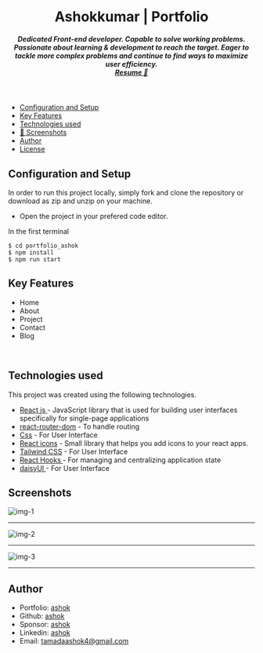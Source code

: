 <h1 align ="center" >Ashokkumar | Portfolio</h1>

<h5  align ="center"> 
Dedicated Front-end developer. Capable to solve working problems. Passionate about learning & development to reach the target. Eager to tackle more complex problems and continue to find ways to maximize user efficiency. <br/> <a href="">Resume 💼</a> </h5>
<br/>

- [Configuration and Setup](#configuration-and-setup)
- [Key Features](#key-features)
- [Technologies used](#technologies-used)
- [📸 Screenshots](#screenshots)
- [Author](#author)
- [License](#license)

## Configuration and Setup

In order to run this project locally, simply fork and clone the repository or download as zip and unzip on your machine.

- Open the project in your prefered code editor.

In the first terminal

```
$ cd portfolio_ashok
$ npm install
$ npm run start
```

## Key Features

- Home
- About
- Project
- Contact
- Blog

<br/>

## Technologies used

This project was created using the following technologies.

- [React js ](https://www.npmjs.com/package/react) - JavaScript library that is used for building user interfaces specifically for single-page applications
- [react-router-dom](https://www.npmjs.com/package/react-router-dom) - To handle routing
- [Css](https://developer.mozilla.org/en-US/docs/Web/CSS) - For User Interface
- [React icons](https://react-icons.github.io/react-icons/) -
  Small library that helps you add icons to your react apps.
- [Tailwind CSS](https://tailwindcss.com/) - For User Interface
- [React Hooks ](https://reactjs.org/docs/hooks-intro.html) - For managing and centralizing application state
- [daisyUI ](https://daisyui.com/docs/changelog/) - For User Interface

## Screenshots

![img-1](https://res.cloudinary.com/dkjxi2plu/image/upload/v1751451978/page1_gysnnc.png)

---

![img-2](https://res.cloudinary.com/dkjxi2plu/image/upload/v1751451990/page2_rgdwn3.png)

---

![img-3](https://res.cloudinary.com/dkjxi2plu/image/upload/v1751451991/page3_sjgfyg.png)

---

## Author

- Portfolio: [ashok]()
- Github: [ashok]()
- Sponsor: [ashok](https://saweria.co/berthutapea)
- Linkedin: [ashok](https://www.linkedin.com/in/gilberthutapea/)
- Email: [tamadaashok4@gmail.com](tamadaashok4@gmail.com)
